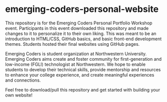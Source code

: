 # emerging-coders-personal-website

This repository is for the Emerging Coders Personal Portfolio Workshop event. Participants in this event downloaded this repository and made changes to it to personalize it to their own liking. This was meant to be an introduction to HTML/CSS, GitHub basics, and basic front-end development themes. Students hosted their final websites using GitHub pages. 

Emerging Coders is student organization at Northwestern University. Emerging Coders aims create and foster community for first-generation and low-income (FGLI) technologist at Northwestern. We hope to enable students to develop their technical skills, provide mentorship and resources to enhance your college experience, and create meaningful experiences and connections. 

Feel free to download/pull this repository and get started with building your own website! 